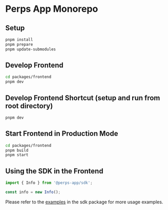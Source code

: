 # Perps App Monorepo

## Setup

```bash
pnpm install
pnpm prepare
pnpm update-submodules
```

## Develop Frontend

```bash
cd packages/frontend
pnpm dev
```

## Develop Frontend Shortcut (setup and run from root directory)

```bash
pnpm dev
```

## Start Frontend in Production Mode

```bash
cd packages/frontend
pnpm build
pnpm start
```

## Using the SDK in the Frontend

```ts
import { Info } from '@perps-app/sdk';

const info = new Info();
```

Please refer to the [examples](./packages/sdk/examples) in the sdk package for more usage examples.
